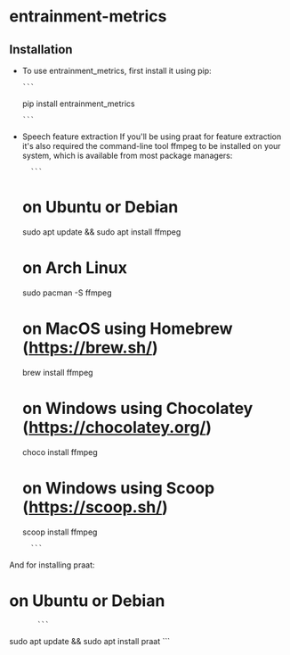# entrainment-metrics

## Installation
- To use entrainment_metrics, first install it using pip:

      ```
    pip install entrainment_metrics

      ```  
- Speech feature extraction
If you'll be using praat for feature extraction it's also required the command-line tool ffmpeg to be installed on your system, which is available from most package managers:

        ```  

   # on Ubuntu or Debian
   sudo apt update && sudo apt install ffmpeg

   # on Arch Linux
   sudo pacman -S ffmpeg

   # on MacOS using Homebrew (https://brew.sh/)
   brew install ffmpeg

   # on Windows using Chocolatey (https://chocolatey.org/)
   choco install ffmpeg

   # on Windows using Scoop (https://scoop.sh/)
   scoop install ffmpeg

        ```  
And for installing praat:


   # on Ubuntu or Debian
           ```  
   sudo apt update && sudo apt install praat
           ``` 
